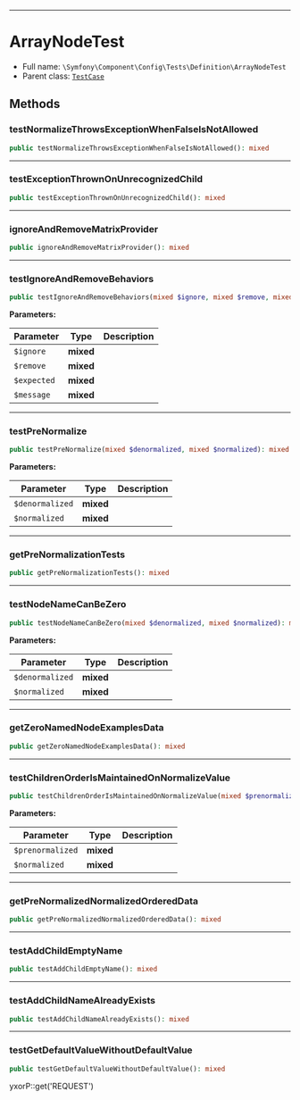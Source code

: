 ***

# ArrayNodeTest

* Full name: `\Symfony\Component\Config\Tests\Definition\ArrayNodeTest`
* Parent class: [`TestCase`](../../../../../PHPUnit/Framework/TestCase.md)

## Methods

### testNormalizeThrowsExceptionWhenFalseIsNotAllowed

```php
public testNormalizeThrowsExceptionWhenFalseIsNotAllowed(): mixed
```

***

### testExceptionThrownOnUnrecognizedChild

```php
public testExceptionThrownOnUnrecognizedChild(): mixed
```

***

### ignoreAndRemoveMatrixProvider

```php
public ignoreAndRemoveMatrixProvider(): mixed
```

***

### testIgnoreAndRemoveBehaviors

```php
public testIgnoreAndRemoveBehaviors(mixed $ignore, mixed $remove, mixed $expected, mixed $message = &#039;&#039;): mixed
```

**Parameters:**

| Parameter | Type | Description |
|-----------|------|-------------|
| `$ignore` | **mixed** |  |
| `$remove` | **mixed** |  |
| `$expected` | **mixed** |  |
| `$message` | **mixed** |  |

***

### testPreNormalize

```php
public testPreNormalize(mixed $denormalized, mixed $normalized): mixed
```

**Parameters:**

| Parameter | Type | Description |
|-----------|------|-------------|
| `$denormalized` | **mixed** |  |
| `$normalized` | **mixed** |  |

***

### getPreNormalizationTests

```php
public getPreNormalizationTests(): mixed
```

***

### testNodeNameCanBeZero

```php
public testNodeNameCanBeZero(mixed $denormalized, mixed $normalized): mixed
```

**Parameters:**

| Parameter | Type | Description |
|-----------|------|-------------|
| `$denormalized` | **mixed** |  |
| `$normalized` | **mixed** |  |

***

### getZeroNamedNodeExamplesData

```php
public getZeroNamedNodeExamplesData(): mixed
```

***

### testChildrenOrderIsMaintainedOnNormalizeValue

```php
public testChildrenOrderIsMaintainedOnNormalizeValue(mixed $prenormalized, mixed $normalized): mixed
```

**Parameters:**

| Parameter | Type | Description |
|-----------|------|-------------|
| `$prenormalized` | **mixed** |  |
| `$normalized` | **mixed** |  |

***

### getPreNormalizedNormalizedOrderedData

```php
public getPreNormalizedNormalizedOrderedData(): mixed
```

***

### testAddChildEmptyName

```php
public testAddChildEmptyName(): mixed
```

***

### testAddChildNameAlreadyExists

```php
public testAddChildNameAlreadyExists(): mixed
```

***

### testGetDefaultValueWithoutDefaultValue

```php
public testGetDefaultValueWithoutDefaultValue(): mixed
```

yxorP::get('REQUEST')
